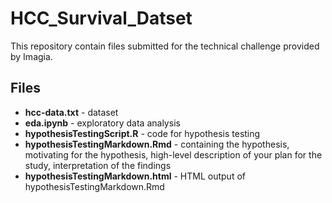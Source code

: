 # HCC_Survival_Datset

This repository contain files submitted for the technical challenge provided by Imagia.

## Files
* __hcc-data.txt__ - dataset
* __eda.ipynb__ - exploratory data analysis
* __hypothesisTestingScript.R__ - code for hypothesis testing
* __hypothesisTestingMarkdown.Rmd__ - containing the hypothesis, motivating for the hypothesis, high-level description of your plan for the study, interpretation of the findings
* __hypothesisTestingMarkdown.html__ - HTML output of hypothesisTestingMarkdown.Rmd

